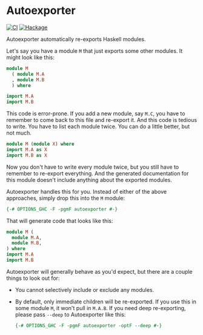 # Autoexporter

[![CI](https://github.com/tfausak/autoexporter/actions/workflows/ci.yml/badge.svg)](https://github.com/tfausak/autoexporter/actions/workflows/ci.yml)
[![Hackage](https://badgen.net/hackage/v/autoexporter)](https://hackage.haskell.org/package/autoexporter)

Autoexporter automatically re-exports Haskell modules.

Let's say you have a module `M` that just exports some other modules. It might
look like this:

``` haskell
module M
  ( module M.A
  , module M.B
  ) where

import M.A
import M.B
```

This code is error-prone. If you add a new module, say `M.C`, you have to
remember to come back to this file and re-export it. And this code is tedious
to write. You have to list each module twice. You can do a little better, but
not much.

``` haskell
module M (module X) where
import M.A as X
import M.B as X
```

Now you don't have to write every module twice, but you still have to remember
to re-export everything. And the generated documentation for this module
doesn't include anything about the exported modules.

Autoexporter handles this for you. Instead of either of the above approaches,
simply drop this into the `M` module:

``` haskell
{-# OPTIONS_GHC -F -pgmF autoexporter #-}
```

That will generate code that looks like this:

``` haskell
module M (
  module M.A,
  module M.B,
) where
import M.A
import M.B
```

Autoexporter will generally behave as you'd expect, but there are a couple
things to look out for:

- You cannot selectively include or exclude any modules.

- By default, only immediate children will be re-exported. If you use this in
  some module `M`, it won't pull in `M.A.B`. If you need deep re-exporting,
  please pass `--deep` to Autoexporter like this:

  ```haskell
  {-# OPTIONS_GHC -F -pgmF autoexporter -optF --deep #-}
  ```
